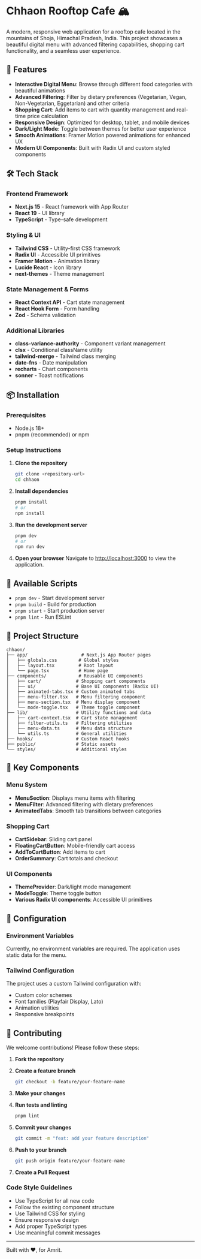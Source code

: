 # Chhaon Rooftop Cafe 🏔️

A modern, responsive web application for a rooftop cafe located in the mountains of Shoja, Himachal Pradesh, India. This project showcases a beautiful digital menu with advanced filtering capabilities, shopping cart functionality, and a seamless user experience.

## 🌟 Features

- **Interactive Digital Menu**: Browse through different food categories with beautiful animations
- **Advanced Filtering**: Filter by dietary preferences (Vegetarian, Vegan, Non-Vegetarian, Eggetarian) and other criteria
- **Shopping Cart**: Add items to cart with quantity management and real-time price calculation
- **Responsive Design**: Optimized for desktop, tablet, and mobile devices
- **Dark/Light Mode**: Toggle between themes for better user experience
- **Smooth Animations**: Framer Motion powered animations for enhanced UX
- **Modern UI Components**: Built with Radix UI and custom styled components

## 🛠️ Tech Stack

### Frontend Framework

- **Next.js 15** - React framework with App Router
- **React 19** - UI library
- **TypeScript** - Type-safe development

### Styling & UI

- **Tailwind CSS** - Utility-first CSS framework
- **Radix UI** - Accessible UI primitives
- **Framer Motion** - Animation library
- **Lucide React** - Icon library
- **next-themes** - Theme management

### State Management & Forms

- **React Context API** - Cart state management
- **React Hook Form** - Form handling
- **Zod** - Schema validation

### Additional Libraries

- **class-variance-authority** - Component variant management
- **clsx** - Conditional className utility
- **tailwind-merge** - Tailwind class merging
- **date-fns** - Date manipulation
- **recharts** - Chart components
- **sonner** - Toast notifications

## 📦 Installation

### Prerequisites

- Node.js 18+
- pnpm (recommended) or npm

### Setup Instructions

1. **Clone the repository**

   ```bash
   git clone <repository-url>
   cd chhaon
   ```

2. **Install dependencies**

   ```bash
   pnpm install
   # or
   npm install
   ```

3. **Run the development server**

   ```bash
   pnpm dev
   # or
   npm run dev
   ```

4. **Open your browser**
   Navigate to [http://localhost:3000](http://localhost:3000) to view the application.

## 🚀 Available Scripts

- `pnpm dev` - Start development server
- `pnpm build` - Build for production
- `pnpm start` - Start production server
- `pnpm lint` - Run ESLint

## 📁 Project Structure

```
chhaon/
├── app/                    # Next.js App Router pages
│   ├── globals.css        # Global styles
│   ├── layout.tsx         # Root layout
│   └── page.tsx           # Home page
├── components/            # Reusable UI components
│   ├── cart/             # Shopping cart components
│   ├── ui/               # Base UI components (Radix UI)
│   ├── animated-tabs.tsx # Custom animated tabs
│   ├── menu-filter.tsx   # Menu filtering component
│   ├── menu-section.tsx  # Menu display component
│   └── mode-toggle.tsx   # Theme toggle component
├── lib/                  # Utility functions and data
│   ├── cart-context.tsx  # Cart state management
│   ├── filter-utils.ts   # Filtering utilities
│   ├── menu-data.ts      # Menu data structure
│   └── utils.ts          # General utilities
├── hooks/                # Custom React hooks
├── public/               # Static assets
└── styles/               # Additional styles
```

## 🎨 Key Components

### Menu System

- **MenuSection**: Displays menu items with filtering
- **MenuFilter**: Advanced filtering with dietary preferences
- **AnimatedTabs**: Smooth tab transitions between categories

### Shopping Cart

- **CartSidebar**: Sliding cart panel
- **FloatingCartButton**: Mobile-friendly cart access
- **AddToCartButton**: Add items to cart
- **OrderSummary**: Cart totals and checkout

### UI Components

- **ThemeProvider**: Dark/light mode management
- **ModeToggle**: Theme toggle button
- **Various Radix UI components**: Accessible UI primitives

## 🔧 Configuration

### Environment Variables

Currently, no environment variables are required. The application uses static data for the menu.

### Tailwind Configuration

The project uses a custom Tailwind configuration with:

- Custom color schemes
- Font families (Playfair Display, Lato)
- Animation utilities
- Responsive breakpoints

## 🤝 Contributing

We welcome contributions! Please follow these steps:

1. **Fork the repository**
2. **Create a feature branch**

   ```bash
   git checkout -b feature/your-feature-name
   ```

3. **Make your changes**
4. **Run tests and linting**

   ```bash
   pnpm lint
   ```

5. **Commit your changes**

   ```bash
   git commit -m "feat: add your feature description"
   ```

6. **Push to your branch**

   ```bash
   git push origin feature/your-feature-name
   ```

7. **Create a Pull Request**

### Code Style Guidelines

- Use TypeScript for all new code
- Follow the existing component structure
- Use Tailwind CSS for styling
- Ensure responsive design
- Add proper TypeScript types
- Use meaningful commit messages

---

Built with ❤️, for Amrit.

